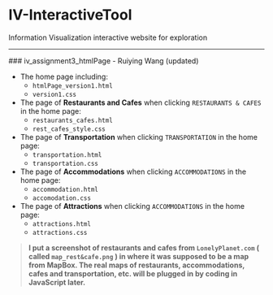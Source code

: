 # IV-InteractiveTool
Information Visualization interactive website for exploration
<hr />
### iv_assignment3_htmlPage - Ruiying Wang (updated)

- The home page including:
    - `htmlPage_version1.html`
    - `version1.css`
- The page of **Restaurants and Cafes** when clicking `RESTAURANTS & CAFES` in the home page:
    - `restaurants_cafes.html`
    - `rest_cafes_style.css`
- The page of **Transportation** when clicking `TRANSPORTATION` in the home page:
    - `transportation.html`
    - `transportation.css`
- The page of **Accommodations** when clicking `ACCOMMODATIONS` in the home page:
    - `accommodation.html`
    - `accomodation.css`
- The page of **Attractions** when clicking `ACCOMMODATIONS` in the home page:
    - `attractions.html`
    - `attractions.css`

> **I put a screenshot of restaurants and cafes from `LonelyPlanet.com` ( called `map_rest&cafe.png` ) in where it was supposed to be a map from MapBox. The real maps of restaurants, accommodations, cafes and transportation, etc. will be plugged in by coding in JavaScript later.**

